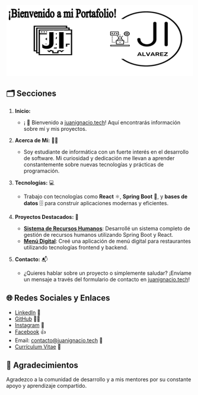 ![Imagen de Juan Ignacio Alvarez](Portada-github.png)
## 🗂️ Secciones
1. **Inicio:**
   - ¡ 👋 Bienvenido a [juanignacio.tech](https://juanignacio.tech)! Aquí encontrarás información sobre mí y mis proyectos.

2. **Acerca de Mí:** 🙋‍♂️
   - Soy estudiante de informática con un fuerte interés en el desarrollo de software. Mi curiosidad y dedicación me llevan a aprender constantemente sobre nuevas tecnologías y prácticas de programación.

3. **Tecnologías:** 💻
   - Trabajo con tecnologías como **React** ⚛️, **Spring Boot** 🌱, y **bases de datos** 🗄️ para construir aplicaciones modernas y eficientes.

4. **Proyectos Destacados:** 🚀
   - [**Sistema de Recursos Humanos**](https://github.com/JuanIgnacioAlvarez/Sistema-de-Recursos-Humanos-con-Spring-Boot-y-React.git): Desarrollé un sistema completo de gestión de recursos humanos utilizando Spring Boot y React.
   - [**Menú Digital**](https://github.com/JuanIgnacioAlvarez/Menu-Digital.git): Creé una aplicación de menú digital para restaurantes utilizando tecnologías frontend y backend.

5. **Contacto:** 📬
   - ¿Quieres hablar sobre un proyecto o simplemente saludar? ¡Envíame un mensaje a través del formulario de contacto en [juanignacio.tech](https://juanignacio.tech/contacto)!

## 🌐 Redes Sociales y Enlaces

- [LinkedIn](https://www.linkedin.com/in/juan-ignacio-1294j20i30a) 🔗
- [GitHub](https://github.com/JuanIgnacioAlvarez1294) 🐱‍💻
- [Instagram](https://www.instagram.com/nacho.alvarez1294) 📸
- [Facebook](https://www.facebook.com/profile.php?id=100086197218855) 👍
- Email: contacto@juanignacio.tech 📧
- [Currículum Vitae](CV-Alvarez,JuanIgnacio.pdf) 📄

## 🙏 Agradecimientos

Agradezco a la comunidad de desarrollo y a mis mentores por su constante apoyo y aprendizaje compartido.
